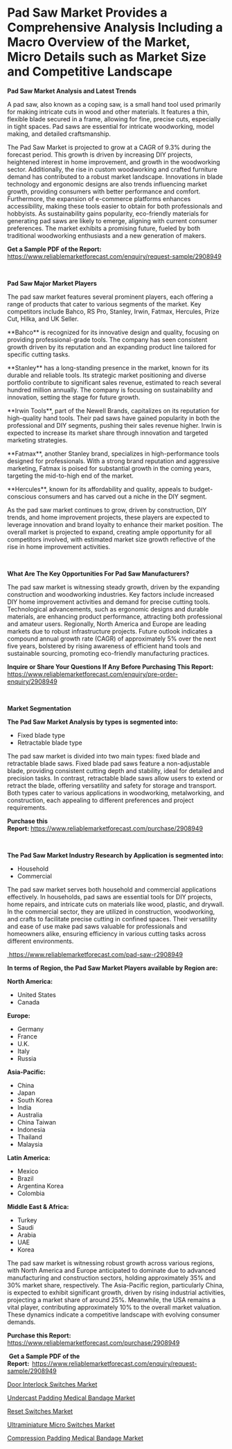 <p><h1>Pad Saw Market Provides a Comprehensive Analysis Including a Macro Overview of the Market, Micro Details such as Market Size and Competitive Landscape</h1></p><p><strong>Pad Saw Market Analysis and Latest Trends</strong></p>
<p><p>A pad saw, also known as a coping saw, is a small hand tool used primarily for making intricate cuts in wood and other materials. It features a thin, flexible blade secured in a frame, allowing for fine, precise cuts, especially in tight spaces. Pad saws are essential for intricate woodworking, model making, and detailed craftsmanship.</p><p>The Pad Saw Market is projected to grow at a CAGR of 9.3% during the forecast period. This growth is driven by increasing DIY projects, heightened interest in home improvement, and growth in the woodworking sector. Additionally, the rise in custom woodworking and crafted furniture demand has contributed to a robust market landscape. Innovations in blade technology and ergonomic designs are also trends influencing market growth, providing consumers with better performance and comfort. Furthermore, the expansion of e-commerce platforms enhances accessibility, making these tools easier to obtain for both professionals and hobbyists. As sustainability gains popularity, eco-friendly materials for generating pad saws are likely to emerge, aligning with current consumer preferences. The market exhibits a promising future, fueled by both traditional woodworking enthusiasts and a new generation of makers.</p></p>
<p><strong>Get a Sample PDF of the Report:&nbsp;</strong> <a href="https://www.reliablemarketforecast.com/enquiry/request-sample/2908949?utm_campaign=1893&utm_medium=2&utm_source=Github&utm_content=ia&utm_term=12032025&utm_id=pad-saw">https://www.reliablemarketforecast.com/enquiry/request-sample/2908949</a></p>
<p>&nbsp;</p>
<p><strong>Pad Saw Major Market Players</strong></p>
<p><p>The pad saw market features several prominent players, each offering a range of products that cater to various segments of the market. Key competitors include Bahco, RS Pro, Stanley, Irwin, Fatmax, Hercules, Prize Cut, Hilka, and UK Seller. </p><p>**Bahco** is recognized for its innovative design and quality, focusing on providing professional-grade tools. The company has seen consistent growth driven by its reputation and an expanding product line tailored for specific cutting tasks. </p><p>**Stanley** has a long-standing presence in the market, known for its durable and reliable tools. Its strategic market positioning and diverse portfolio contribute to significant sales revenue, estimated to reach several hundred million annually. The company is focusing on sustainability and innovation, setting the stage for future growth.</p><p>**Irwin Tools**, part of the Newell Brands, capitalizes on its reputation for high-quality hand tools. Their pad saws have gained popularity in both the professional and DIY segments, pushing their sales revenue higher. Irwin is expected to increase its market share through innovation and targeted marketing strategies.</p><p>**Fatmax**, another Stanley brand, specializes in high-performance tools designed for professionals. With a strong brand reputation and aggressive marketing, Fatmax is poised for substantial growth in the coming years, targeting the mid-to-high end of the market.</p><p>**Hercules**, known for its affordability and quality, appeals to budget-conscious consumers and has carved out a niche in the DIY segment. </p><p>As the pad saw market continues to grow, driven by construction, DIY trends, and home improvement projects, these players are expected to leverage innovation and brand loyalty to enhance their market position. The overall market is projected to expand, creating ample opportunity for all competitors involved, with estimated market size growth reflective of the rise in home improvement activities.</p></p>
<p>&nbsp;</p>
<p><strong>What Are The Key Opportunities For Pad Saw Manufacturers?</strong></p>
<p><p>The pad saw market is witnessing steady growth, driven by the expanding construction and woodworking industries. Key factors include increased DIY home improvement activities and demand for precise cutting tools. Technological advancements, such as ergonomic designs and durable materials, are enhancing product performance, attracting both professional and amateur users. Regionally, North America and Europe are leading markets due to robust infrastructure projects. Future outlook indicates a compound annual growth rate (CAGR) of approximately 5% over the next five years, bolstered by rising awareness of efficient hand tools and sustainable sourcing, promoting eco-friendly manufacturing practices.</p></p>
<p><strong>Inquire or Share Your Questions If Any Before Purchasing This Report:</strong> <a href="https://www.reliablemarketforecast.com/enquiry/pre-order-enquiry/2908949?utm_campaign=1893&utm_medium=2&utm_source=Github&utm_content=ia&utm_term=12032025&utm_id=pad-saw">https://www.reliablemarketforecast.com/enquiry/pre-order-enquiry/2908949</a></p>
<p>&nbsp;</p>
<p><strong>Market Segmentation</strong></p>
<p><strong>The Pad Saw Market Analysis by types is segmented into:</strong></p>
<p><ul><li>Fixed blade type</li><li>Retractable blade type</li></ul></p>
<p><p>The pad saw market is divided into two main types: fixed blade and retractable blade saws. Fixed blade pad saws feature a non-adjustable blade, providing consistent cutting depth and stability, ideal for detailed and precision tasks. In contrast, retractable blade saws allow users to extend or retract the blade, offering versatility and safety for storage and transport. Both types cater to various applications in woodworking, metalworking, and construction, each appealing to different preferences and project requirements.</p></p>
<p><strong>Purchase this Report:&nbsp;</strong><a href="https://www.reliablemarketforecast.com/purchase/2908949?utm_campaign=1893&utm_medium=2&utm_source=Github&utm_content=ia&utm_term=12032025&utm_id=pad-saw">https://www.reliablemarketforecast.com/purchase/2908949</a></p>
<p>&nbsp;</p>
<p><strong>The Pad Saw Market Industry Research by Application is segmented into:</strong></p>
<p><ul><li>Household</li><li>Commercial</li></ul></p>
<p><p>The pad saw market serves both household and commercial applications effectively. In households, pad saws are essential tools for DIY projects, home repairs, and intricate cuts on materials like wood, plastic, and drywall. In the commercial sector, they are utilized in construction, woodworking, and crafts to facilitate precise cutting in confined spaces. Their versatility and ease of use make pad saws valuable for professionals and homeowners alike, ensuring efficiency in various cutting tasks across different environments.</p></p>
<p><a href="https://www.reliablemarketforecast.com/pad-saw-r2908949?utm_campaign=1893&utm_medium=2&utm_source=Github&utm_content=ia&utm_term=12032025&utm_id=pad-saw">&nbsp;https://www.reliablemarketforecast.com/pad-saw-r2908949</a></p>
<p><strong>In terms of Region, the Pad Saw Market Players available by Region are:</strong></p>
<p>
    <p> <strong> North America: </strong>
        <ul>
            <li>United States</li>
            <li>Canada</li>
        </ul>
        </p> 
    <p> <strong> Europe: </strong>
        <ul>
            <li>Germany</li>
            <li>France</li>
            <li>U.K.</li>
            <li>Italy</li>
            <li>Russia</li>
        </ul>
        </p> 
    <p> <strong> Asia-Pacific: </strong>
        <ul>
            <li>China</li>
            <li>Japan</li>
            <li>South Korea</li>
            <li>India</li>
            <li>Australia</li>
            <li>China Taiwan</li>
            <li>Indonesia</li>
            <li>Thailand</li>
            <li>Malaysia</li>
        </ul>
        </p> 
    <p> <strong> Latin America: </strong>
        <ul>
            <li>Mexico</li>
            <li>Brazil</li>
            <li>Argentina Korea</li>
            <li>Colombia</li>
        </ul>
        </p> 
    <p> <strong> Middle East & Africa: </strong>
        <ul>
            <li>Turkey</li>
            <li>Saudi</li>
            <li>Arabia</li>
            <li>UAE</li>
            <li>Korea</li>
        </ul>
    </p>
    </p>
<p><p>The pad saw market is witnessing robust growth across various regions, with North America and Europe anticipated to dominate due to advanced manufacturing and construction sectors, holding approximately 35% and 30% market share, respectively. The Asia-Pacific region, particularly China, is expected to exhibit significant growth, driven by rising industrial activities, projecting a market share of around 25%. Meanwhile, the USA remains a vital player, contributing approximately 10% to the overall market valuation. These dynamics indicate a competitive landscape with evolving consumer demands.</p></p>
<p><strong>Purchase this Report: </strong><a href="https://www.reliablemarketforecast.com/purchase/2908949?utm_campaign=1893&utm_medium=2&utm_source=Github&utm_content=ia&utm_term=12032025&utm_id=pad-saw">https://www.reliablemarketforecast.com/purchase/2908949</a></p>
<p>&nbsp;<strong>Get a Sample PDF of the Report:&nbsp;&nbsp;</strong><a href="https://www.reliablemarketforecast.com/enquiry/request-sample/2908949?utm_campaign=1893&utm_medium=2&utm_source=Github&utm_content=ia&utm_term=12032025&utm_id=pad-saw">https://www.reliablemarketforecast.com/enquiry/request-sample/2908949</a></p>
<p><strong></strong></p>
<p><p><a href="https://github.com/seppelharjap/Market-Research-Report-List-1/blob/main/door-interlock-switches-market.md?utm_campaign=1893&utm_medium=2&utm_source=Github&utm_content=ia&utm_term=12032025&utm_id=pad-saw">Door Interlock Switches Market</a></p><p><a href="https://github.com/olesjaquah/Market-Research-Report-List-1/blob/main/undercast-padding-medical-bandage-market.md?utm_campaign=1893&utm_medium=2&utm_source=Github&utm_content=ia&utm_term=12032025&utm_id=pad-saw">Undercast Padding Medical Bandage Market</a></p><p><a href="https://github.com/edriceakeime/Market-Research-Report-List-1/blob/main/reset-switches-market.md?utm_campaign=1893&utm_medium=2&utm_source=Github&utm_content=ia&utm_term=12032025&utm_id=pad-saw">Reset Switches Market</a></p><p><a href="https://github.com/kitkaeberz5z/Market-Research-Report-List-1/blob/main/ultraminiature-micro-switches-market.md?utm_campaign=1893&utm_medium=2&utm_source=Github&utm_content=ia&utm_term=12032025&utm_id=pad-saw">Ultraminiature Micro Switches Market</a></p><p><a href="https://github.com/kitsossadien/Market-Research-Report-List-1/blob/main/compression-padding-medical-bandage-market.md?utm_campaign=1893&utm_medium=2&utm_source=Github&utm_content=ia&utm_term=12032025&utm_id=pad-saw">Compression Padding Medical Bandage Market</a></p></p>